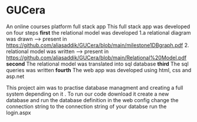 # GUCera
An online courses platform full stack app
This full stack app was developed on four steps
**first** the relational model was developed
1.a relational diagram was drawn --> present in https://github.com/aliasaddik/GUCera/blob/main/milestone1DBgraph.pdf
2. relational model was written --> present in https://github.com/aliasaddik/GUCera/blob/main/Relational%20Model.pdf
**second** The relational model was translated into sql database 
**third** The sql queries was written 
**fourth** The web app was developed using html, css and asp.net 

This project aim was to practise database managment and creating a full system depending on it . To run our code download it create a new database and run the database definition in the web config change the connection string to the connection string of your databse run the login.aspx




